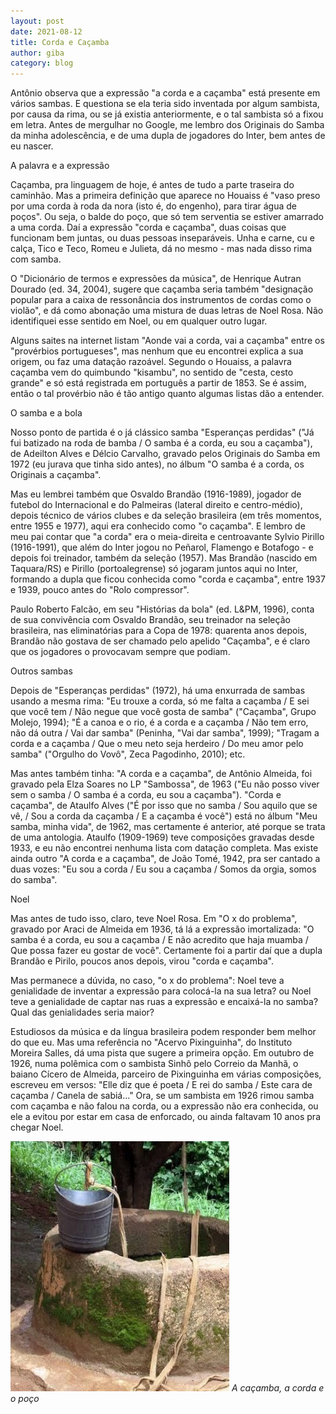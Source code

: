 ```yaml
---
layout: post
date: 2021-08-12
title: Corda e Caçamba
author: giba
category: blog
---
```


Antônio observa que a expressão "a corda e a caçamba" está presente em vários sambas. E questiona se ela teria sido inventada por algum sambista, por causa da rima, ou se já existia anteriormente, e o tal sambista só a fixou em letra. Antes de mergulhar no Google, me lembro dos Originais do Samba da minha adolescência, e de uma dupla de jogadores do Inter, bem antes de eu nascer.

A palavra e a expressão

Caçamba, pra linguagem de hoje, é antes de tudo a parte traseira do caminhão. Mas a primeira definição que aparece no Houaiss é "vaso preso por uma corda à roda da nora (isto é, do engenho), para tirar água de poços". Ou seja, o balde do poço, que só tem serventia se estiver amarrado a uma corda. Daí a expressão "corda e caçamba", duas coisas que funcionam bem juntas, ou duas pessoas inseparáveis. Unha e carne, cu e calça, Tico e Teco, Romeu e Julieta, dá no mesmo - mas nada disso rima com samba.

O "Dicionário de termos e expressões da música", de Henrique Autran Dourado (ed. 34, 2004), sugere que caçamba seria também "designação popular para a caixa de ressonância dos instrumentos de cordas como o violão", e dá como abonação uma mistura de duas letras de Noel Rosa. Não identifiquei esse sentido em Noel, ou em qualquer outro lugar.

Alguns saites na internet listam "Aonde vai a corda, vai a caçamba" entre os "provérbios portugueses", mas nenhum que eu encontrei explica a sua origem, ou faz uma datação razoável. Segundo o Houaiss, a palavra caçamba vem do quimbundo "kisambu", no sentido de "cesta, cesto grande" e só está registrada em português a partir de 1853. Se é assim, então o tal provérbio não é tão antigo quanto algumas listas dão a entender.

O samba e a bola

Nosso ponto de partida é o já clássico samba "Esperanças perdidas" ("Já fui batizado na roda de bamba / O samba é a corda, eu sou a caçamba"), de Adeilton Alves e Délcio Carvalho, gravado pelos Originais do Samba em 1972 (eu jurava que tinha sido antes), no álbum "O samba é a corda, os Originais a caçamba".

Mas eu lembrei também que Osvaldo Brandão (1916-1989), jogador de futebol do Internacional e do Palmeiras (lateral direito e centro-médio), depois técnico de vários clubes e da seleção brasileira (em três momentos, entre 1955 e 1977), aqui era conhecido como "o caçamba". E lembro de meu pai contar que "a corda" era o meia-direita e centroavante Sylvio Pirillo (1916-1991), que além do Inter jogou no Peñarol, Flamengo e Botafogo - e depois foi treinador, também da seleção (1957). Mas Brandão (nascido em Taquara/RS) e Pirillo (portoalegrense) só jogaram juntos aqui no Inter, formando a dupla que ficou conhecida como "corda e caçamba", entre 1937 e 1939, pouco antes do "Rolo compressor".

Paulo Roberto Falcão, em seu "Histórias da bola" (ed. L&PM, 1996), conta de sua convivência com Osvaldo Brandão, seu treinador na seleção brasileira, nas eliminatórias para a Copa de 1978: quarenta anos depois, Brandão não gostava de ser chamado pelo apelido "Caçamba", e é claro que os jogadores o provocavam sempre que podiam.

Outros sambas

Depois de "Esperanças perdidas" (1972), há uma enxurrada de sambas usando a mesma rima: "Eu trouxe a corda, só me falta a caçamba / E sei que você tem / Não negue que você gosta de samba" ("Caçamba", Grupo Molejo, 1994); "É a canoa e o rio, é a corda e a caçamba / Não tem erro, não dá outra / Vai dar samba" (Peninha, "Vai dar samba", 1999); "Tragam a corda e a caçamba / Que o meu neto seja herdeiro / Do meu amor pelo samba" ("Orgulho do Vovô", Zeca Pagodinho, 2010); etc.

Mas antes também tinha: "A corda e a caçamba", de Antônio Almeida, foi gravado pela Elza Soares no LP "Sambossa", de 1963 ("Eu não posso viver sem o samba / O samba é a corda, eu sou a caçamba"). "Corda e caçamba", de Ataulfo Alves ("É por isso que no samba / Sou aquilo que se vê, / Sou a corda da caçamba / E a caçamba é você") está no álbum "Meu samba, minha vida", de 1962, mas certamente é anterior, até porque se trata de uma antologia. Ataulfo (1909-1969) teve composições gravadas desde 1933, e eu não encontrei nenhuma lista com datação completa. Mas existe ainda outro "A corda e a caçamba", de João Tomé, 1942, pra ser cantado a duas vozes: "Eu sou a corda / Eu sou a caçamba / Somos da orgia, somos do samba".

Noel

Mas antes de tudo isso, claro, teve Noel Rosa. Em "O x do problema", gravado por Araci de Almeida em 1936, tá lá a expressão imortalizada: "O samba é a corda, eu sou a caçamba / E não acredito que haja muamba / Que possa fazer eu gostar de você". Certamente foi a partir daí que a dupla Brandão e Pirilo, poucos anos depois, virou "corda e caçamba".

Mas permanece a dúvida, no caso, "o x do problema": Noel teve a genialidade de inventar a expressão para colocá-la na sua letra? ou Noel teve a genialidade de captar nas ruas a expressão e encaixá-la no samba? Qual das genialidades seria maior?

Estudiosos da música e da língua brasileira podem responder bem melhor do que eu. Mas uma referência no "Acervo Pixinguinha", do Instituto Moreira Salles, dá uma pista que sugere a primeira opção. Em outubro de 1926, numa polêmica com o sambista Sinhô pelo Correio da Manhã, o baiano Cícero de Almeida, parceiro de Pixinguinha em várias composições, escreveu em versos: "Elle diz que é poeta / E rei do samba / Este cara de caçamba / Canela de sabiá..." Ora, se um sambista em 1926 rimou samba com caçamba e não falou na corda, ou a expressão não era conhecida, ou ele a evitou por estar em casa de enforcado, ou ainda faltavam 10 anos pra chegar Noel.

![](/uploads/2021/cacamba.jpg)
_A caçamba, a corda e o poço_
